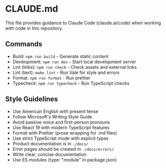 # CLAUDE.md

This file provides guidance to Claude Code (claude.ai/code) when working with
code in this repository.

## Commands

- Build: `npm run build` - Generate static content
- Development: `npm run dev` - Start local development server
- Lint (links): `npm run check` - Check assets and external links
- Lint (text): `make lint` - Run Vale for style and errors
- Format: `npm run format` - Run prettier
- Typecheck: `npm run typecheck` - Run TypeScript checks

## Style Guidelines

- Use American English with present tense
- Follow Microsoft's Writing Style Guide
- Avoid passive voice and first-person pronouns
- Use React 19 with modern TypeScript features
- Format with Prettier (prose wrapping for .md files)
- Use strict TypeScript mode with explicit types
- Product documentation is in `./docs/`
- Error pages should be created in `./docs/errors/`
- Write clear, concise documentation
- Use ES modules (type: "module" in package.json)
